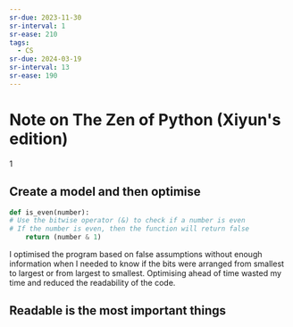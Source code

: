 ```yaml
---
sr-due: 2023-11-30
sr-interval: 1
sr-ease: 210
tags:
  - CS
sr-due: 2024-03-19
sr-interval: 13
sr-ease: 190
---
```

# Note on The Zen of Python (Xiyun's edition)
1
## Create a model and then optimise

```python
def is_even(number):
# Use the bitwise operator (&) to check if a number is even 
# If the number is even, then the function will return false 
	return (number & 1)
```
I optimised the program based on false assumptions without enough information when I needed to know if the bits were arranged from smallest to largest or from largest to smallest. Optimising ahead of time wasted my time and reduced the readability of the code.

## Readable is the most important things
